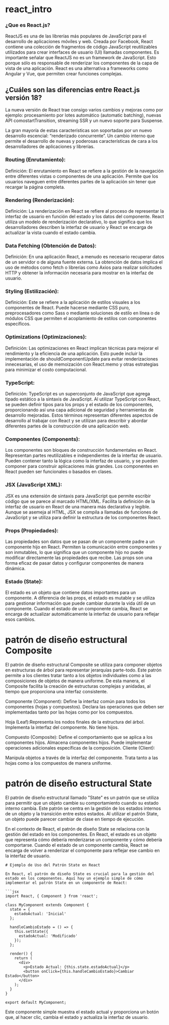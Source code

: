 # react_intro

### ¿Que es React.js?
ReactJS es una de las librerías más populares de JavaScript para el desarrollo de aplicaciones móviles y web. Creada por Facebook, React contiene una colección de fragmentos de código JavaScript reutilizables utilizados para crear interfaces de usuario (UI) llamadas componentes.
Es importante señalar que ReactJS no es un framework de JavaScript. Esto porque sólo es responsable de renderizar los componentes de la capa de vista de una aplicación. React es una alternativa a frameworks como Angular y Vue, que permiten crear funciones complejas.

## ¿Cuáles son las diferencias entre React.js versión 18?
La nueva versión de React trae consigo varios cambios y mejoras como por ejemplo: procesamiento por lotes automático (automatic batching), nuevas API comostartTransition, streaming SSR y un nuevo soporte para Suspense.

La gran mayoría de estas características son soportadas por un nuevo desarrollo escencial: “renderizado concurrente”. Un cambio interno que permite el desarrollo de nuevas y poderosas características de cara a los desarrolladores de aplicaciones y librerías.

### Routing (Enrutamiento):
Definición: El enrutamiento en React se refiere a la gestión de la navegación entre diferentes vistas o componentes de una aplicación. Permite que los usuarios naveguen entre diferentes partes de la aplicación sin tener que recargar la página completa.

### Rendering (Renderización):
Definición: La renderización en React se refiere al proceso de representar la interfaz de usuario en función del estado y los datos del componente. React utiliza un modelo de renderización declarativo, lo que significa que los desarrolladores describen la interfaz de usuario y React se encarga de actualizar la vista cuando el estado cambia.

### Data Fetching (Obtención de Datos):
Definición: En una aplicación React, a menudo es necesario recuperar datos de un servidor o de alguna fuente externa. La obtención de datos implica el uso de métodos como fetch o librerías como Axios para realizar solicitudes HTTP y obtener la información necesaria para mostrar en la interfaz de usuario.

### Styling (Estilización):
Definición: Este se refiere a la aplicación de estilos visuales a los componentes de React. Puede hacerse mediante CSS puro, preprocesadores como Sass o mediante soluciones de estilo en línea o de módulos CSS que permiten el acoplamiento de estilos con componentes específicos.

### Optimizations (Optimizaciones):
Definición: Las optimizaciones en React implican técnicas para mejorar el rendimiento y la eficiencia de una aplicación. Esto puede incluir la implementación de shouldComponentUpdate para evitar renderizaciones innecesarias, el uso de memoización con React.memo y otras estrategias para minimizar el costo computacional.

### TypeScript:
Definición: TypeScript es un superconjunto de JavaScript que agrega tipado estático a la sintaxis de JavaScript. Al utilizar TypeScript con React, se pueden definir tipos para los props y el estado de los componentes, proporcionando así una capa adicional de seguridad y herramientas de desarrollo mejoradas.
Estos términos representan diferentes aspectos de desarrollo al trabajar con React y se utilizan para describir y abordar diferentes partes de la construcción de una aplicación web.

### Componentes (Components):
Los componentes son bloques de construcción fundamentales en React. Representan partes reutilizables e independientes de la interfaz de usuario. Pueden contener tanto la lógica como la interfaz de usuario, y se pueden componer para construir aplicaciones más grandes. Los componentes en React pueden ser funcionales o basados en clases.

### JSX (JavaScript XML):
JSX es una extensión de sintaxis para JavaScript que permite escribir código que se parece al marcado HTML/XML. Facilita la definición de la interfaz de usuario en React de una manera más declarativa y legible. Aunque se asemeja al HTML, JSX se compila a llamadas de funciones de JavaScript y se utiliza para definir la estructura de los componentes React.

### Props (Propiedades):
Las propiedades son datos que se pasan de un componente padre a un componente hijo en React. Permiten la comunicación entre componentes y son inmutables, lo que significa que un componente hijo no puede modificar directamente las propiedades que recibe. Las props son una forma eficaz de pasar datos y configurar componentes de manera dinámica.

### Estado (State):
El estado es un objeto que contiene datos importantes para un componente. A diferencia de las props, el estado es mutable y se utiliza para gestionar información que puede cambiar durante la vida útil de un componente. Cuando el estado de un componente cambia, React se encarga de actualizar automáticamente la interfaz de usuario para reflejar esos cambios.

# patrón de diseño estructural Composite
El patrón de diseño estructural Composite se utiliza para componer objetos en estructuras de árbol para representar jerarquías parte-todo. Este patrón permite a los clientes tratar tanto a los objetos individuales como a las composiciones de objetos de manera uniforme. De esta manera, el Composite facilita la creación de estructuras complejas y anidadas, al tiempo que proporciona una interfaz consistente.

Componente (Component):
Define la interfaz común para todos los componentes (hojas y compuestos).
Declara las operaciones que deben ser implementadas tanto por las hojas como por los compuestos.

Hoja (Leaf):Representa los nodos finales de la estructura del árbol.
Implementa la interfaz del componente.
No tiene hijos.

Compuesto (Composite):
Define el comportamiento que se aplica a los componentes hijos.
Almacena componentes hijos.
Puede implementar operaciones adicionales específicas de la composición.
Cliente (Client):

Manipula objetos a través de la interfaz del componente.
Trata tanto a las hojas como a los compuestos de manera uniforme.

# patrón de diseño estructural State
El patrón de diseño estructural llamado "State" es un patrón que se utiliza para permitir que un objeto cambie su comportamiento cuando su estado interno cambia. Este patrón se centra en la gestión de los estados internos de un objeto y la transición entre estos estados. Al utilizar el patrón State, un objeto puede parecer cambiar de clase en tiempo de ejecución.

En el contexto de React, el patrón de diseño State se relaciona con la gestión del estado en los componentes. En React, el estado es un objeto que representa cómo debería renderizarse un componente y cómo debería comportarse. Cuando el estado de un componente cambia, React se encarga de volver a renderizar el componente para reflejar ese cambio en la interfaz de usuario.
```
# Ejemplo de Uso del Patrón State en React

En React, el patrón de diseño State es crucial para la gestión del estado en los componentes. Aquí hay un ejemplo simple de cómo implementar el patrón State en un componente de React:

```jsx
import React, { Component } from 'react';

class MyComponent extends Component {
  state = {
    estadoActual: 'Inicial'
  };

  handleCambioEstado = () => {
    this.setState({
      estadoActual: 'Modificado'
    });
  };

  render() {
    return (
      <div>
        <p>Estado Actual: {this.state.estadoActual}</p>
        <button onClick={this.handleCambioEstado}>Cambiar Estado</button>
      </div>
    );
  }
}

export default MyComponent;

```
Este componente simple muestra el estado actual y proporciona un botón que, al hacer clic, cambia el estado y actualiza la interfaz de usuario.
